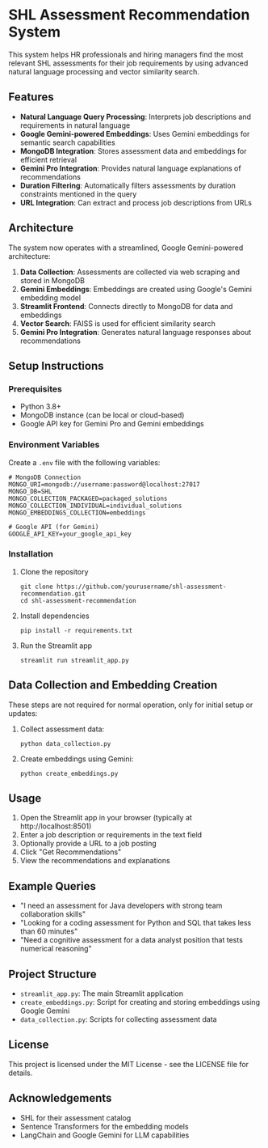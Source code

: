 # SHL Assessment Recommendation System

This system helps HR professionals and hiring managers find the most relevant SHL assessments for their job requirements by using advanced natural language processing and vector similarity search.

## Features

- **Natural Language Query Processing**: Interprets job descriptions and requirements in natural language
- **Google Gemini-powered Embeddings**: Uses Gemini embeddings for semantic search capabilities
- **MongoDB Integration**: Stores assessment data and embeddings for efficient retrieval
- **Gemini Pro Integration**: Provides natural language explanations of recommendations
- **Duration Filtering**: Automatically filters assessments by duration constraints mentioned in the query
- **URL Integration**: Can extract and process job descriptions from URLs

## Architecture

The system now operates with a streamlined, Google Gemini-powered architecture:

1. **Data Collection**: Assessments are collected via web scraping and stored in MongoDB
2. **Gemini Embeddings**: Embeddings are created using Google's Gemini embedding model
3. **Streamlit Frontend**: Connects directly to MongoDB for data and embeddings
4. **Vector Search**: FAISS is used for efficient similarity search
5. **Gemini Pro Integration**: Generates natural language responses about recommendations

## Setup Instructions

### Prerequisites

- Python 3.8+
- MongoDB instance (can be local or cloud-based)
- Google API key for Gemini Pro and Gemini embeddings

### Environment Variables

Create a `.env` file with the following variables:

```
# MongoDB Connection
MONGO_URI=mongodb://username:password@localhost:27017
MONGO_DB=SHL
MONGO_COLLECTION_PACKAGED=packaged_solutions
MONGO_COLLECTION_INDIVIDUAL=individual_solutions
MONGO_EMBEDDINGS_COLLECTION=embeddings

# Google API (for Gemini)
GOOGLE_API_KEY=your_google_api_key
```

### Installation

1. Clone the repository
   ```
   git clone https://github.com/yourusername/shl-assessment-recommendation.git
   cd shl-assessment-recommendation
   ```

2. Install dependencies
   ```
   pip install -r requirements.txt
   ```

3. Run the Streamlit app
   ```
   streamlit run streamlit_app.py
   ```

## Data Collection and Embedding Creation

These steps are not required for normal operation, only for initial setup or updates:

1. Collect assessment data:
   ```
   python data_collection.py
   ```

2. Create embeddings using Gemini:
   ```
   python create_embeddings.py
   ```

## Usage

1. Open the Streamlit app in your browser (typically at http://localhost:8501)
2. Enter a job description or requirements in the text field
3. Optionally provide a URL to a job posting
4. Click "Get Recommendations"
5. View the recommendations and explanations

## Example Queries

- "I need an assessment for Java developers with strong team collaboration skills"
- "Looking for a coding assessment for Python and SQL that takes less than 60 minutes"
- "Need a cognitive assessment for a data analyst position that tests numerical reasoning"

## Project Structure

- `streamlit_app.py`: The main Streamlit application
- `create_embeddings.py`: Script for creating and storing embeddings using Google Gemini
- `data_collection.py`: Scripts for collecting assessment data

## License

This project is licensed under the MIT License - see the LICENSE file for details.

## Acknowledgements

- SHL for their assessment catalog
- Sentence Transformers for the embedding models
- LangChain and Google Gemini for LLM capabilities